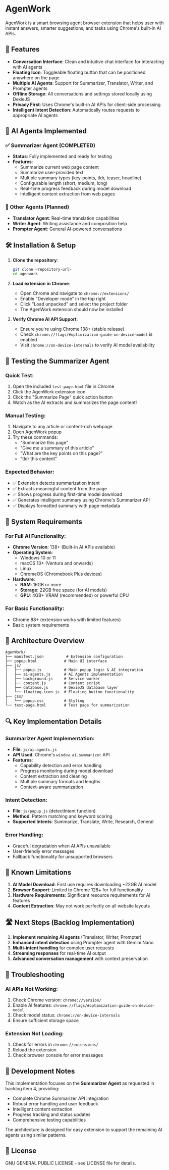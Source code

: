 # AgenWork

AgenWork is a smart browsing agent browser extension that helps user with instant answers, smarter suggestions, and tasks using Chrome's built-in AI APIs.

## 🚀 Features

- **Conversation Interface**: Clean and intuitive chat interface for interacting with AI agents
- **Floating Icon**: Toggleable floating button that can be positioned anywhere on the page
- **Multiple AI Agents**: Support for Summarizer, Translator, Writer, and Prompter agents
- **Offline Storage**: All conversations and settings stored locally using DexieJS
- **Privacy First**: Uses Chrome's built-in AI APIs for client-side processing
- **Intelligent Intent Detection**: Automatically routes requests to appropriate AI agents

## 🤖 AI Agents Implemented

### ✅ Summarizer Agent (COMPLETED)
- **Status**: Fully implemented and ready for testing
- **Features**:
  - Summarize current web page content
  - Summarize user-provided text
  - Multiple summary types (key-points, tldr, teaser, headline)
  - Configurable length (short, medium, long)
  - Real-time progress feedback during model download
  - Intelligent content extraction from web pages

### 🚧 Other Agents (Planned)
- **Translator Agent**: Real-time translation capabilities
- **Writer Agent**: Writing assistance and composition help
- **Prompter Agent**: General AI-powered conversations

## 🛠️ Installation & Setup

1. **Clone the repository**:
   ```bash
   git clone <repository-url>
   cd agenwork
   ```

2. **Load extension in Chrome**:
   - Open Chrome and navigate to `chrome://extensions/`
   - Enable "Developer mode" in the top right
   - Click "Load unpacked" and select the project folder
   - The AgenWork extension should now be installed

3. **Verify Chrome AI API Support**:
   - Ensure you're using Chrome 138+ (stable release)
   - Check `chrome://flags/#optimization-guide-on-device-model` is enabled
   - Visit `chrome://on-device-internals` to verify AI model availability

## 🧪 Testing the Summarizer Agent

### Quick Test:
1. Open the included `test-page.html` file in Chrome
2. Click the AgenWork extension icon
3. Click the "Summarize Page" quick action button
4. Watch as the AI extracts and summarizes the page content!

### Manual Testing:
1. Navigate to any article or content-rich webpage
2. Open AgenWork popup
3. Try these commands:
   - "Summarize this page"
   - "Give me a summary of this article"
   - "What are the key points on this page?"
   - "tldr this content"

### Expected Behavior:
- ✅ Extension detects summarization intent
- ✅ Extracts meaningful content from the page
- ✅ Shows progress during first-time model download
- ✅ Generates intelligent summary using Chrome's Summarizer API
- ✅ Displays formatted summary with page metadata

## 🔧 System Requirements

### For Full AI Functionality:
- **Chrome Version**: 138+ (Built-in AI APIs available)
- **Operating System**: 
  - Windows 10 or 11
  - macOS 13+ (Ventura and onwards)
  - Linux
  - ChromeOS (Chromebook Plus devices)
- **Hardware**:
  - **RAM**: 16GB or more
  - **Storage**: 22GB free space (for AI models)
  - **GPU**: 4GB+ VRAM (recommended) or powerful CPU

### For Basic Functionality:
- Chrome 88+ (extension works with limited features)
- Basic system requirements

## 🎯 Architecture Overview

```
AgenWork/
├── manifest.json          # Extension configuration
├── popup.html            # Main UI interface
├── js/
│   ├── popup.js          # Main popup logic & AI integration
│   ├── ai-agents.js      # AI Agents implementation
│   ├── background.js     # Service worker
│   ├── content.js        # Content script
│   ├── database.js       # DexieJS database layer
│   └── floating-icon.js  # Floating button functionality
├── css/
│   └── popup.css         # Styling
└── test-page.html        # Test page for summarization
```

## 🔍 Key Implementation Details

### Summarizer Agent Implementation:
- **File**: `js/ai-agents.js`
- **API Used**: Chrome's `window.ai.summarizer` API
- **Features**:
  - Capability detection and error handling
  - Progress monitoring during model download
  - Content extraction and cleaning
  - Multiple summary formats and lengths
  - Context-aware summarization

### Intent Detection:
- **File**: `js/popup.js` (detectIntent function)
- **Method**: Pattern matching and keyword scoring
- **Supported Intents**: Summarize, Translate, Write, Research, General

### Error Handling:
- Graceful degradation when AI APIs unavailable
- User-friendly error messages
- Fallback functionality for unsupported browsers

## 🚨 Known Limitations

1. **AI Model Download**: First use requires downloading ~22GB AI model
2. **Browser Support**: Limited to Chrome 128+ for full functionality
3. **Hardware Requirements**: Significant resource requirements for AI features
4. **Content Extraction**: May not work perfectly on all website layouts

## 🛣️ Next Steps (Backlog Implementation)

1. **Implement remaining AI agents** (Translator, Writer, Prompter)
2. **Enhanced intent detection** using Prompter agent with Gemini Nano
3. **Multi-intent handling** for complex user requests
4. **Streaming responses** for real-time AI output
5. **Advanced conversation management** with context preservation

## 🐛 Troubleshooting

### AI APIs Not Working:
1. Check Chrome version: `chrome://version/`
2. Enable AI features: `chrome://flags/#optimization-guide-on-device-model`
3. Check model status: `chrome://on-device-internals`
4. Ensure sufficient storage space

### Extension Not Loading:
1. Check for errors in `chrome://extensions/`
2. Reload the extension
3. Check browser console for error messages

## 📝 Development Notes

This implementation focuses on the **Summarizer Agent** as requested in backlog item 4, providing:
- Complete Chrome Summarizer API integration
- Robust error handling and user feedback
- Intelligent content extraction
- Progress tracking and status updates
- Comprehensive testing capabilities

The architecture is designed for easy extension to support the remaining AI agents using similar patterns.

## 📄 License

GNU GENERAL PUBLIC LICENSE - see LICENSE file for details.
